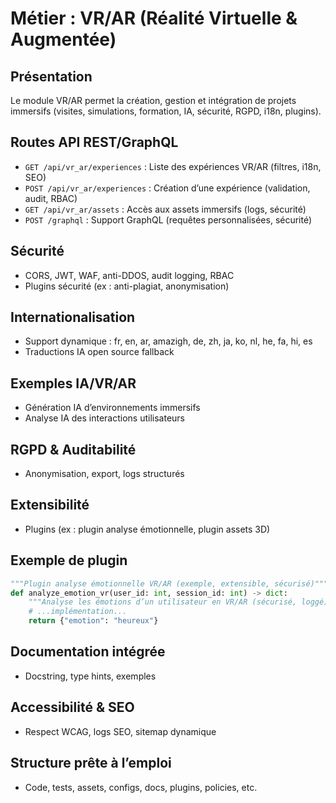 # Métier : VR/AR (Réalité Virtuelle & Augmentée)

## Présentation
Le module VR/AR permet la création, gestion et intégration de projets immersifs (visites, simulations, formation, IA, sécurité, RGPD, i18n, plugins).

## Routes API REST/GraphQL
- `GET /api/vr_ar/experiences` : Liste des expériences VR/AR (filtres, i18n, SEO)
- `POST /api/vr_ar/experiences` : Création d’une expérience (validation, audit, RBAC)
- `GET /api/vr_ar/assets` : Accès aux assets immersifs (logs, sécurité)
- `POST /graphql` : Support GraphQL (requêtes personnalisées, sécurité)

## Sécurité
- CORS, JWT, WAF, anti-DDOS, audit logging, RBAC
- Plugins sécurité (ex : anti-plagiat, anonymisation)

## Internationalisation
- Support dynamique : fr, en, ar, amazigh, de, zh, ja, ko, nl, he, fa, hi, es
- Traductions IA open source fallback

## Exemples IA/VR/AR
- Génération IA d’environnements immersifs
- Analyse IA des interactions utilisateurs

## RGPD & Auditabilité
- Anonymisation, export, logs structurés

## Extensibilité
- Plugins (ex : plugin analyse émotionnelle, plugin assets 3D)

## Exemple de plugin
```python
"""Plugin analyse émotionnelle VR/AR (exemple, extensible, sécurisé)"""
def analyze_emotion_vr(user_id: int, session_id: int) -> dict:
    """Analyse les émotions d’un utilisateur en VR/AR (sécurisé, loggé)"""
    # ...implémentation...
    return {"emotion": "heureux"}
```

## Documentation intégrée
- Docstring, type hints, exemples

## Accessibilité & SEO
- Respect WCAG, logs SEO, sitemap dynamique

## Structure prête à l’emploi
- Code, tests, assets, configs, docs, plugins, policies, etc.
